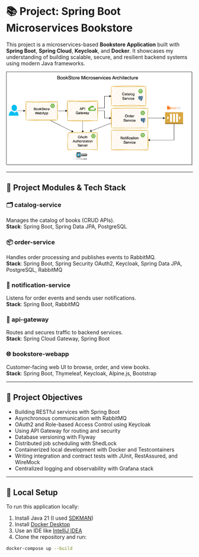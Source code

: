 # 📚 Project: Spring Boot Microservices Bookstore

This project is a microservices-based **Bookstore Application** built with **Spring Boot**, **Spring Cloud**, **Keycloak**, and **Docker**. It showcases my understanding of building scalable, secure, and resilient backend systems using modern Java frameworks.


![BookStore Microservices Architecture](docs/bookstore-spring-microservices.png)

---

## 🧩 Project Modules & Tech Stack

### 🗂️ catalog-service
Manages the catalog of books (CRUD APIs).  
**Stack**: Spring Boot, Spring Data JPA, PostgreSQL

### 📦 order-service
Handles order processing and publishes events to RabbitMQ.  
**Stack**: Spring Boot, Spring Security OAuth2, Keycloak, Spring Data JPA, PostgreSQL, RabbitMQ

### 📢 notification-service
Listens for order events and sends user notifications.  
**Stack**: Spring Boot, RabbitMQ

### 🚪 api-gateway
Routes and secures traffic to backend services.  
**Stack**: Spring Cloud Gateway, Spring Boot

### 🌐 bookstore-webapp
Customer-facing web UI to browse, order, and view books.  
**Stack**: Spring Boot, Thymeleaf, Keycloak, Alpine.js, Bootstrap

---

## 🎯 Project Objectives

- Building RESTful services with Spring Boot
- Asynchronous communication with RabbitMQ
- OAuth2 and Role-based Access Control using Keycloak
- Using API Gateway for routing and security
- Database versioning with Flyway
- Distributed job scheduling with ShedLock
- Containerized local development with Docker and Testcontainers
- Writing integration and contract tests with JUnit, RestAssured, and WireMock
- Centralized logging and observability with Grafana stack

---

## 🚀 Local Setup

To run this application locally:

1. Install Java 21 (I used [SDKMAN](https://sdkman.io/))
2. Install [Docker Desktop](https://www.docker.com/products/docker-desktop/)
3. Use an IDE like [IntelliJ IDEA](https://www.jetbrains.com/idea)
4. Clone the repository and run:

```bash
docker-compose up --build





